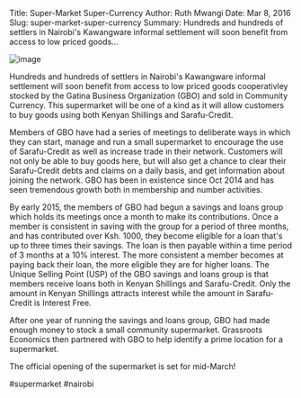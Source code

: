 Title: Super-Market Super-Currency
Author: Ruth Mwangi
Date: Mar 8, 2016
Slug: super-market-super-currency
Summary: Hundreds and hundreds of settlers in Nairobi's Kawangware informal
settlement will soon benefit from access to low priced goods...

![image](images/blog/super-market-super-currency1.webp)

Hundreds and hundreds of settlers in Nairobi's Kawangware informal
settlement will soon benefit from access to low priced goods
cooperativley stocked by the Gatina Business Organization (GBO) and sold
in Community Currency. This supermarket will be one of a kind as it will
allow customers to buy goods using both Kenyan Shillings and
Sarafu-Credit.

Members of GBO have had a series of meetings to deliberate ways in which
they can start, manage and run a small supermarket to encourage the use
of Sarafu-Credit as well as increase trade in their network. Customers
will not only be able to buy goods here, but will also get a chance to
clear their Sarafu-Credit debts and claims on a daily basis, and get
information about joining the network. GBO has been in existence since
Oct 2014 and has seen tremendous growth both in membership and number
activities.

By early 2015, the members of GBO had begun a savings and loans group
which holds its meetings once a month to make its contributions. Once a
member is consistent in saving with the group for a period of three
months, and has contributed over Ksh. 1000, they become eligible for a
loan that's up to three times their savings. The loan is then payable
within a time period of 3 months at a 10% interest. The more consistent
a member becomes at paying back their loan, the more eligible they are
for higher loans. The Unique Selling Point (USP) of the GBO savings and
loans group is that members receive loans both in Kenyan Shillings and
Sarafu-Credit. Only the amount in Kenyan Shillings attracts interest
while the amount in Sarafu-Credit is Interest Free.

After one year of running the savings and loans group, GBO had made
enough money to stock a small community supermarket. Grassroots
Economics then partnered with GBO to help identify a prime location for
a supermarket.

The official opening of the supermarket is set for mid-March!

#supermarket #nairobi
